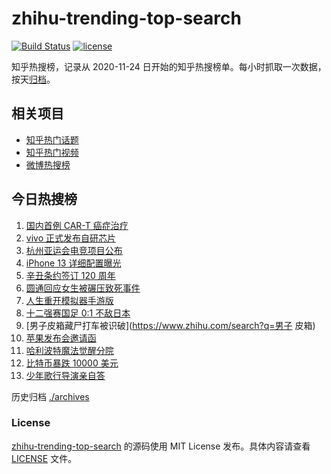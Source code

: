 # zhihu-trending-top-search

[![Build Status](https://github.com/justjavac/zhihu-trending-top-search/workflows/ci/badge.svg?branch=main)](https://github.com/justjavac/zhihu-trending-top-search/actions)
[![license](https://img.shields.io/github/license/justjavac/zhihu-trending-top-search)](https://github.com/justjavac/zhihu-trending-top-search/blob/main/LICENSE)

知乎热搜榜，记录从 2020-11-24 日开始的知乎热搜榜单。每小时抓取一次数据，按天[归档](./archives)。

## 相关项目

- [知乎热门话题](https://github.com/justjavac/zhihu-trending-hot-questions)
- [知乎热门视频](https://github.com/justjavac/zhihu-trending-hot-video)
- [微博热搜榜](https://github.com/justjavac/weibo-trending-hot-search)

## 今日热搜榜

<!-- BEGIN -->
<!-- 最后更新时间 Thu Sep 09 2021 05:11:01 GMT+0800 (China Standard Time) -->

1. [国内首例 CAR-T 癌症治疗](https://www.zhihu.com/search?q=CAR-T)
1. [vivo 正式发布自研芯片](https://www.zhihu.com/search?q=vivo)
1. [杭州亚运会电竞项目公布](https://www.zhihu.com/search?q=亚运会)
1. [iPhone 13 详细配置曝光](https://www.zhihu.com/search?q=iPhone13)
1. [辛丑条约签订 120 周年](https://www.zhihu.com/search?q=辛丑条约)
1. [圆通回应女生被碾压致死事件](https://www.zhihu.com/search?q=圆通)
1. [人生重开模拟器手游版](https://www.zhihu.com/search?q=人生重开模拟器)
1. [十二强赛国足 0:1 不敌日本](https://www.zhihu.com/search?q=国足)
1. [男子皮箱藏尸打车被识破](https://www.zhihu.com/search?q=男子 皮箱)
1. [苹果发布会邀请函](https://www.zhihu.com/search?q=苹果发布会)
1. [哈利波特魔法觉醒分院](https://www.zhihu.com/search?q=哈利波特魔法觉醒)
1. [比特币暴跌 10000 美元](https://www.zhihu.com/search?q=比特币暴跌)
1. [少年歌行导演亲自答](https://www.zhihu.com/search?q=少年歌行)

<!-- END -->

历史归档 [./archives](./archives)

### License

[zhihu-trending-top-search](https://github.com/justjavac/zhihu-trending-top-search)
的源码使用 MIT License 发布。具体内容请查看 [LICENSE](./LICENSE) 文件。
